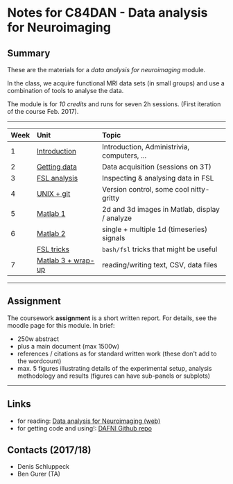 # Notes for C84DAN - Data analysis for Neuroimaging

## Summary

These are the materials for a *data analysis for neuroimaging* module.

In the class, we acquire functional MRI data sets (in small groups) and use a combination of tools to analyse the data.

The module is for *10 credits* and runs for seven 2h sessions. (First iteration of the course Feb. 2017).

---

| Week | Unit                                 | Topic                                         |
|:-----|:-------------------------------------|:----------------------------------------------|
| 1    | [Introduction](Introduction.md)      | Introduction, Administrivia, computers, ...   |
| 2    | [Getting data](gettingData.md)       | Data acquisition (sessions on 3T)             |
| 3    | [FSL analysis](firstAnalysis.md)     | Inspecting & analysing data in FSL            |
| 4    | [UNIX + git](unix-2-and-versions.md) | Version control, some cool nitty-gritty       |
| 5    | [Matlab 1](matlab-images.md)         | 2d and 3d images in Matlab, display / analyze |
| 6    | [Matlab 2](matlab-timeseries.md)     | single + multiple 1d (timeseries) signals     |
|      | [FSL tricks](fsl_tricks/Readme.md)   | ``bash/fsl`` tricks that might be useful      |
| 7    | [Matlab 3 + wrap-up](matlab-text.md) | reading/writing text, CSV, data files         |

---

## Assignment

The coursework **assignment** is a short written report. For details, see the moodle page for this module. In brief:

- 250w abstract
- plus a main document (max 1500w)
- references / citations as for standard written work (these don't add to the wordcount)
- max. 5 figures illustrating details of the experimental setup, analysis methodology and results (figures can have sub-panels or subplots)

---

## Links

- for reading: [Data analysis for Neuroimaging (web)](https://schluppeck.github.io/dafni/)
- for getting code and using!: [DAFNI Github repo](https://github.com/schluppeck/dafni/)


## Contacts (2017/18)

- Denis Schluppeck
- Ben Gurer (TA)
